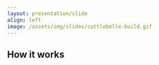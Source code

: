 ```yaml
---
layout: presentation/slide
align: left
image: /assets/img/slides/cuttlebelle-build.gif
---
```

## How it works
